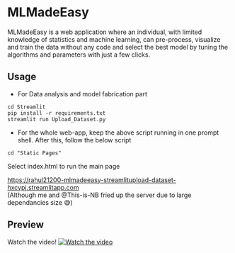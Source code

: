 # MLMadeEasy

MLMadeEasy is a web application where an individual, with limited
knowledge of statistics and machine learning, can pre-process, visualize and train the data without any
code and select the best model by tuning the algorithms and parameters with just a few clicks.

## Usage
- For Data analysis and model fabrication part
```
cd Streamlit
pip install -r requirements.txt
streamlit run Upload_Dataset.py
```
- For the whole web-app,
keep the above script running in one prompt shell. After this, follow the below script
```
cd "Static Pages"
```
Select index.html to run the main page

https://rahul21200-mlmadeeasy-streamlitupload-dataset-hxcypj.streamlitapp.com <br>
(Although me and @This-is-NB fried up the server due to large dependancies size 😅)

## Preview
Watch the video!
[![Watch the video](https://www.northeastern.edu/graduate/blog/wp-content/uploads/2017/10/Code-on-Computer-Screen-Small.gif)](https://youtu.be/Pv5KHMVlg18)
